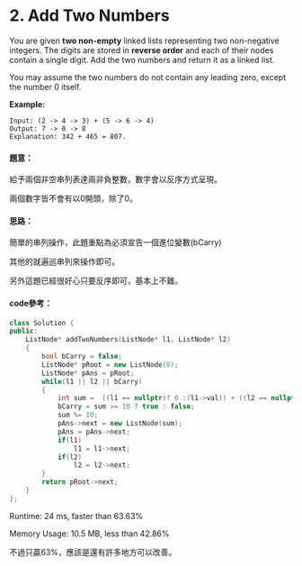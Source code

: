 # 2. Add Two Numbers

You are given **two non-empty** linked lists representing two non-negative integers. The digits are stored in **reverse order** and each of their nodes contain a single digit. Add the two numbers and return it as a linked list.

You may assume the two numbers do not contain any leading zero, except the number 0 itself.

**Example:**

    Input: (2 -> 4 -> 3) + (5 -> 6 -> 4)
    Output: 7 -> 0 -> 8
    Explanation: 342 + 465 = 807.
    
#### 題意：

給予兩個非空串列表達兩非負整數，數字會以反序方式呈現。

兩個數字皆不會有以0開頭，除了0。

#### 思路：

簡單的串列操作，此題重點為必須宣告一個進位變數(bCarry)

其他的就遍巡串列來操作即可。

另外這題已經很好心只要反序即可，基本上不難。

#### code參考：

```cpp
class Solution {
public:
    ListNode* addTwoNumbers(ListNode* l1, ListNode* l2) 
    {
        bool bCarry = false;
        ListNode* pRoot = new ListNode(0);
        ListNode* pAns = pRoot;
        while(l1 || l2 || bCarry)
        {
            int sum =  ((l1 == nullptr)? 0 :(l1->val)) + ((l2 == nullptr)? 0 :(l2->val)) + bCarry;
            bCarry = sum >= 10 ? true : false;
            sum %= 10;
            pAns->next = new ListNode(sum);
            pAns = pAns->next; 
            if(l1)
                l1 = l1->next;
            if(l2)
                l2 = l2->next;
        }
        return pRoot->next;
    }
};
```

Runtime: 24 ms, faster than 63.63%

Memory Usage: 10.5 MB, less than 42.86% 


不過只贏63%，應該是還有許多地方可以改善。
